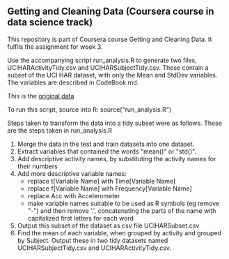 Getting and Cleaning Data (Coursera course in data science track)
-----------------------------------------------------------------

This repository is part of Coursera course Getting and Cleaning Data.
It fulfils the assignment for week 3.

Use the accompanying script run_analysis.R to generate two files,
UCIHARActivityTidy.csv and UCIHARSubjectTidy.csv. These contain a subset of the
UCI HAR dataset, with only the Mean and StdDev variables. The variables are
described in CodeBook.md.

This is the [original data](http://archive.ics.uci.edu/ml/datasets/Human+Activity+Recognition+Using+Smartphones )

To run this script, source into R: source("run_analysis.R")

Steps taken to transform the data into a tidy subset were as follows.
These are the steps taken in run_analysis.R

1. Merge the data in the test and train datasets into one dataset. 
2. Extract variables that contained the words "mean()" or "std()". 
3. Add descriptive activity names, by substituting the activity names for their numbers 
4. Add more descriptive variable names: 
     * replace t[Variable Name] with Time[Variable Name] 
     * replace f[Variable Name] with Frequency[Variable Name] 
     * replace Acc with Accelerometer 
     * make variable names suitable to be used as R symbols (eg remove "-") and then remove '.', concatenating the parts of the name with capitalized first letters for each word
5. Output this subset of the dataset as csv file UCIHARSubset.csv
6. Find the mean of each variable, when grouped by activity and grouped by Subject. Output these in two tidy datasets named UCIHARSubjectTidy.csv and UCIHARActivityTidy.csv.
     

